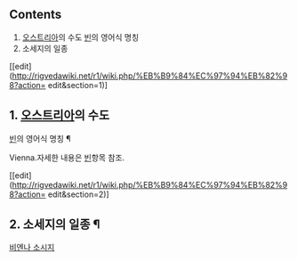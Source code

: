## Contents

    

1. [오스트리아](%EC%98%A4%EC%8A%A4%ED%8A%B8%EB%A6%AC%EC%95%84.md)의 수도 [빈](%EB%B9%88.md)의 영어식 명칭 
2. 소세지의 일종 

[[edit](http://rigvedawiki.net/r1/wiki.php/%EB%B9%84%EC%97%94%EB%82%98?action=
edit&section=1)]

## 1. [오스트리아](%EC%98%A4%EC%8A%A4%ED%8A%B8%EB%A6%AC%EC%95%84.md)의 수도
[빈](%EB%B9%88.md)의 영어식 명칭 ¶

  

Vienna.자세한 내용은 [빈](%EB%B9%88.md)항목 참조.

  

[[edit](http://rigvedawiki.net/r1/wiki.php/%EB%B9%84%EC%97%94%EB%82%98?action=
edit&section=2)]

## 2. 소세지의 일종 ¶

  

[비엔나 소시지](%EB%B9%84%EC%97%94%EB%82%98%20%EC%86%8C%EC%8B%9C%EC%A7%80.md)

